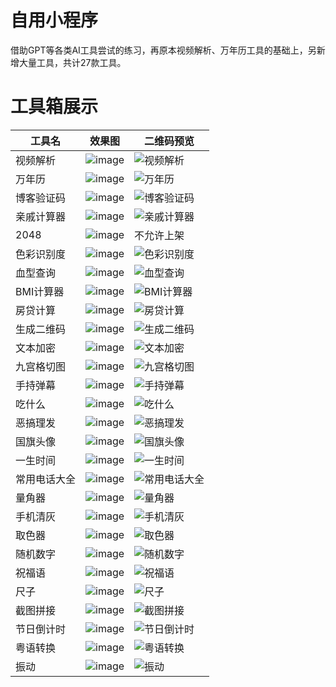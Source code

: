 # 自用小程序
借助GPT等各类AI工具尝试的练习，再原本视频解析、万年历工具的基础上，另新增大量工具，共计27款工具。


# 工具箱展示

| 工具名       | 效果图   | 二维码预览   |
|--------------|-----------|-----------|
| 视频解析  | ![image](https://github.com/user-attachments/assets/020d47f1-263c-4f97-97a1-e594a69f8f7c)  | ![视频解析](https://github.com/user-attachments/assets/763cffc8-c07e-46fc-8427-147c733c798a) |
| 万年历  | ![image](https://github.com/user-attachments/assets/31341133-e1e0-4771-a565-bb58ac78e8da)  | ![万年历](https://github.com/user-attachments/assets/b145823b-0f7d-447c-bd42-4184b00b9a6c) |
| 博客验证码  | ![image](https://github.com/user-attachments/assets/b7476e8f-1fe7-4f19-a235-eba218428d56)  |![博客验证码](https://github.com/user-attachments/assets/1a271965-bde9-4902-8d17-a67f0d7617de)|
| 亲戚计算器   | ![image](https://github.com/user-attachments/assets/a2548430-e649-4a42-bdbc-77098b17a6a8)   |  ![亲戚计算器](https://github.com/user-attachments/assets/e5d6d85e-6953-460c-a18f-9a805c0d12dd) |
| 2048         | ![image](https://github.com/user-attachments/assets/b5956b11-d333-4b69-8114-2eb998dfc078)    |  不允许上架 |
| 色彩识别度   |  ![image](https://github.com/user-attachments/assets/e7b619d3-29cc-4dab-99ba-f6d97761a4e6)    |![色彩识别度](https://github.com/user-attachments/assets/a356304c-2304-4f3b-ad36-54bd121c40ee)|
| 血型查询     | ![image](https://github.com/user-attachments/assets/e83f9f47-d99a-4a4f-887b-0aab1179d5b1)   | ![血型查询](https://github.com/user-attachments/assets/db0f28b8-a622-40d5-a736-f07ad1d368ac) | 
| BMI计算器    |![image](https://github.com/user-attachments/assets/9f73f086-e290-4b8b-b7f9-b4d567e5f9de)    |  ![BMI计算器](https://github.com/user-attachments/assets/a82b81e6-8902-4c09-8d94-99c735e2aae9)  | 
| 房贷计算     | ![image](https://github.com/user-attachments/assets/31903b24-ad51-4650-a10f-ffb8adcfa68e)   |  ![房贷计算](https://github.com/user-attachments/assets/5bcca356-8f7b-4d0b-af13-c30554fcc4e1) | 
| 生成二维码   | ![image](https://github.com/user-attachments/assets/3c01403e-3335-49aa-a67f-9bdf1ce0f889)   |  ![生成二维码](https://github.com/user-attachments/assets/b5bf09d3-690e-4815-adaa-13e66ce88a87)  | 
| 文本加密     |![image](https://github.com/user-attachments/assets/f3cf9c9d-f237-49e9-bb3c-528c2e0a01b7)    |  ![文本加密](https://github.com/user-attachments/assets/85ee172f-a0ec-4494-898d-ea94a3d66b2d) | 
| 九宫格切图   | ![image](https://github.com/user-attachments/assets/0bf29baf-381a-4a89-8ab1-54ad187612cd)    |  ![九宫格切图](https://github.com/user-attachments/assets/749edb4e-26ce-4f5a-a275-0f36df4b441b)  | 
| 手持弹幕     | ![image](https://github.com/user-attachments/assets/17685784-c9b5-4d9f-8d68-23395ef7c49d)   |   ![手持弹幕](https://github.com/user-attachments/assets/699acda5-d89b-4148-870f-55c455364786) | 
| 吃什么       | ![image](https://github.com/user-attachments/assets/41c8be6c-cc76-4276-99b2-7e23d78b0eb1)  |  ![吃什么](https://github.com/user-attachments/assets/a6c90484-8837-4856-965c-53596f3149d5)  | 
| 恶搞理发     | ![image](https://github.com/user-attachments/assets/81e4dc3f-9b2a-43c2-b0ab-0dbbf6f911ec)  |  ![恶搞理发](https://github.com/user-attachments/assets/3ec846c7-34f4-4eca-be19-2cd5cc486129) | 
| 国旗头像     |![image](https://github.com/user-attachments/assets/db0f4591-40bb-4dbc-b183-0e154bf4aad4)   |   ![国旗头像](https://github.com/user-attachments/assets/23501ee1-3bdb-4163-b3dc-799397990134) | 
| 一生时间     | ![image](https://github.com/user-attachments/assets/3d031cd2-4f47-472c-8472-78e71ac7a7b8) |  ![一生时间](https://github.com/user-attachments/assets/9e1964ca-a5bb-4d0a-8e82-da71a789acdf) | 
| 常用电话大全 | ![image](https://github.com/user-attachments/assets/419f6145-5259-4bab-871a-fb2a340a1c35)|  ![常用电话大全](https://github.com/user-attachments/assets/9d8f4505-dc7b-4086-b1a8-33b87710f883) | 
| 量角器       | ![image](https://github.com/user-attachments/assets/09ff6b44-47c2-45f3-82e2-97e0c46d28d8)  |  ![量角器](https://github.com/user-attachments/assets/60b16791-f804-429f-9d3a-03f726bb2714) | 
| 手机清灰     | ![image](https://github.com/user-attachments/assets/99aa0ac1-cbfa-4bbd-8bed-aa09a3189f7b) |  ![手机清灰](https://github.com/user-attachments/assets/2d03232c-214c-4ddc-b679-ca4b280a5792) | 
| 取色器       | ![image](https://github.com/user-attachments/assets/0d9ec5ca-75df-47e3-b5df-b0d243e89e93)|  ![取色器](https://github.com/user-attachments/assets/07a14ad9-4163-4ff5-bd19-4ce30b4c9a6d) | 
| 随机数字     | ![image](https://github.com/user-attachments/assets/957367b2-c24a-4101-8d94-39530a7220ca)|  ![随机数字](https://github.com/user-attachments/assets/ac545123-685c-4e9b-b9cc-bc9af0681114)  | 
| 祝福语       | ![image](https://github.com/user-attachments/assets/e95ff9dc-21f4-40a9-a0ac-8f0c5872208d)  |  ![祝福语](https://github.com/user-attachments/assets/4b312822-e97a-4045-aada-2fb54f8c8ee1) | 
| 尺子         | ![image](https://github.com/user-attachments/assets/da663e8d-b8c7-4163-bbb1-6f01efc4bc31)  |  ![尺子](https://github.com/user-attachments/assets/8f64fdfa-7ec9-45ca-8a46-9fd852d78d86) | 
| 截图拼接     | ![image](https://github.com/user-attachments/assets/b4652db7-149c-44fb-b81e-b0828ddcd45f) |  ![截图拼接](https://github.com/user-attachments/assets/a714cedf-2643-4ee1-abac-c8a9ce1ded59)  | 
| 节日倒计时   | ![image](https://github.com/user-attachments/assets/a849d827-0399-482e-a1b4-2dfcd9e9d916)  |   ![节日倒计时](https://github.com/user-attachments/assets/72913263-d840-436e-aabf-df7e2a647df2) | 
| 粤语转换     | ![image](https://github.com/user-attachments/assets/b51b54fc-1d7d-4981-ae05-88b0f97f2775)  |  ![粤语转换](https://github.com/user-attachments/assets/57a43652-b505-4ece-b5a9-a33d64017851) | 
| 振动         | ![image](https://github.com/user-attachments/assets/67eced68-4013-4d43-b8a1-2dc1d66a2eda)   |  ![振动](https://github.com/user-attachments/assets/7cef921b-0619-4496-9da8-cb919d3f37ca) | 
